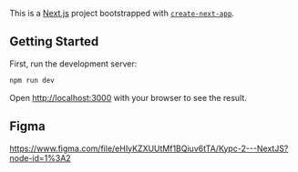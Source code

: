 This is a [Next.js](https://nextjs.org/) project bootstrapped with [`create-next-app`](https://github.com/vercel/next.js/tree/canary/packages/create-next-app).

## Getting Started

First, run the development server:

```bash
npm run dev
```

Open [http://localhost:3000](http://localhost:3000) with your browser to see the result.

## Figma

https://www.figma.com/file/eHIyKZXUUtMf1BQiuv6tTA/Курс-2---NextJS?node-id=1%3A2